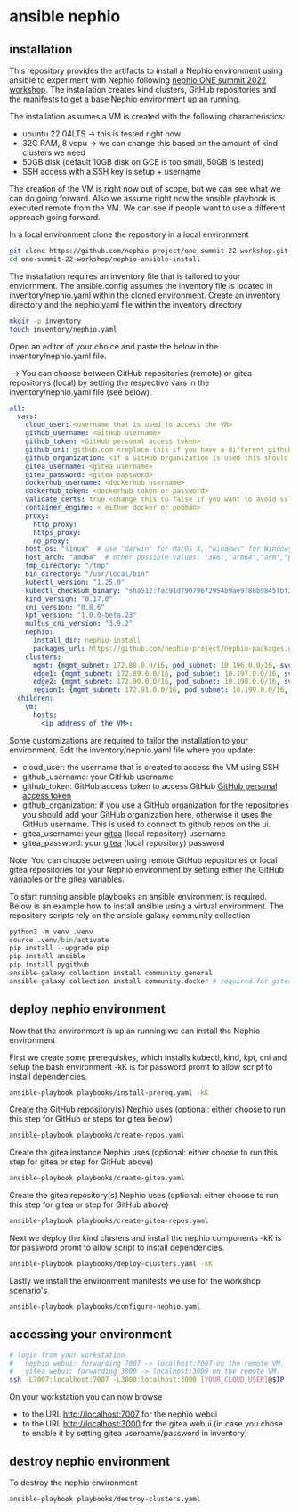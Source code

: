# ansible nephio

## installation

This repository provides the artifacts to install a Nephio environment using ansible to experiment with Nephio following [nephio ONE summit 2022 workshop](https://github.com/nephio-project/one-summit-22-workshop). The installation creates kind clusters, GitHub repositories and the manifests to get a base Nephio environment up an running.

The installation assumes a VM is created with the following characteristics:

- ubuntu 22.04LTS -> this is tested right now
- 32G RAM, 8 vcpu -> we can change this based on the amount of kind clusters we need
- 50GB disk (default 10GB disk on GCE is too small, 50GB is tested)
- SSH access with a SSH key is setup + username

The creation of the VM is right now out of scope, but we can see what we can do going forward.
Also we assume right now the ansible playbook is executed remote from the VM. We can see if people want to use a different approach going forward.

In a local environment clone the repository in a local environment

```bash
git clone https://github.com/nephio-project/one-summit-22-workshop.git
cd one-summit-22-workshop/nephio-ansible-install
```

The installation requires an inventory file that is tailored to your enviornment. The ansible.config assumes the inventory file is located in inventory/nephio.yaml within the cloned environment. Create an inventory directory and the nephio.yaml file within the inventory directory

```bash
mkdir -p inventory
touch inventory/nephio.yaml
```

Open an editor of your choice and paste the below in the inventory/nephio.yaml file.

--> You can choose between GitHub repositories (remote) or gitea repositorys (local) by setting the respective vars in the inventory/nephio.yaml file (see below).

```yaml
all:
  vars:
    cloud_user: <username that is used to access the VM>
    github_username: <GitHub username>
    github_token: <GitHub personal access token>
    github_uri: github.com <replace this if you have a different github domain name in case of organization hosted github>
    github_organization: <if a GitHub organization is used this should be filled out with the GitHub organization, else provide your github username>
    gitea_username: <gitea username>
    gitea_password: <gitea password>
    dockerhub_username: <dockerhub username>
    dockerhub_token: <dockerhub token or password>
    validate_certs: true <change this to false if you want to avoid ssl/tls check>
    container_engine: < either docker or podman>
    proxy:
      http_proxy: 
      https_proxy:
      no_proxy:
    host_os: "linux"  # use "darwin" for MacOS X, "windows" for Windows
    host_arch: "amd64"  # other possible values: "386","arm64","arm","ppc64le","s390x"
    tmp_directory: "/tmp"
    bin_directory: "/usr/local/bin"
    kubectl_version: "1.25.0"
    kubectl_checksum_binary: "sha512:fac91d79079672954b9ae9f80b9845fbf373e1c4d3663a84cc1538f89bf70cb85faee1bcd01b6263449f4a2995e7117e1c85ed8e5f137732650e8635b4ecee09"
    kind_version: "0.17.0"
    cni_version: "0.8.6"
    kpt_version: "1.0.0-beta.23"
    multus_cni_version: "3.9.2"
    nephio:
      install_dir: nephio-install
      packages_url: https://github.com/nephio-project/nephio-packages.git
    clusters:
      mgmt: {mgmt_subnet: 172.88.0.0/16, pod_subnet: 10.196.0.0/16, svc_subnet: 10.96.0.0/16}
      edge1: {mgmt_subnet: 172.89.0.0/16, pod_subnet: 10.197.0.0/16, svc_subnet: 10.97.0.0/16}
      edge2: {mgmt_subnet: 172.90.0.0/16, pod_subnet: 10.198.0.0/16, svc_subnet: 10.98.0.0/16}
      region1: {mgmt_subnet: 172.91.0.0/16, pod_subnet: 10.199.0.0/16, svc_subnet: 10.99.0.0/16}
  children:
    vm:
      hosts:
        <ip address of the VM>:
```

Some customizations are required to tailor the installation to your environment. Edit the inventory/nephio.yaml file where you update:

- cloud_user: the username that is created to access the VM using SSH
- github_username: your GitHub username
- github_token: GitHub access token to access GitHub [GitHub personal access token](https://docs.github.com/en/enterprise-server@3.4/authentication/keeping-your-account-and-data-secure/creating-a-personal-access-token)
- github_organization: if you use a GitHub organization for the repositories you should add your GitHub organization here, otherwise it uses the GitHub username. This is used to connect to github repos on the ui.
- gitea_username: your [gitea](https://gitea.io) (local repository) username
- gitea_password: your [gitea](https://gitea.io) (local repository) password

Note: You can choose between using remote GitHub repositories or local gitea repositories for your Nephio environment by setting either the GitHub variables or the gitea variables.

To start running ansible playbooks an ansible environment is required. Below is an example how to install ansible using a virtual environment. The repository scripts rely on the ansible galaxy community collection

```python
python3 -m venv .venv
source .venv/bin/activate
pip install --upgrade pip
pip install ansible
pip install pygithub
ansible-galaxy collection install community.general
ansible-galaxy collection install community.docker # required for gitea
```

## deploy nephio environment

Now that the environment is up an running we can install the Nephio environment

First we create some prerequisites, which installs kubectl, kind, kpt, cni and setup the bash environment
-kK is for password promt to allow script to install dependencies.

```bash
ansible-playbook playbooks/install-prereq.yaml -kK
```

Create the GitHub repository(s) Nephio uses (optional: either choose to run this step for GitHub or steps for gitea below)

```bash
ansible-playbook playbooks/create-repos.yaml
```

Create the gitea instance Nephio uses (optional: either choose to run this step for gitea or step for GitHub above)

```bash
ansible-playbook playbooks/create-gitea.yaml
```

Create the gitea repository(s) Nephio uses (optional: either choose to run this step for gitea or step for GitHub above)

```bash
ansible-playbook playbooks/create-gitea-repos.yaml
```

Next we deploy the kind clusters and install the nephio components
-kK is for password promt to allow script to install dependencies.

```bash
ansible-playbook playbooks/deploy-clusters.yaml -kK
```

Lastly we install the environment manifests we use for the workshop scenario's

```bash
ansible-playbook playbooks/configure-nephio.yaml
```

## accessing your environment

```bash
# login from your workstation
#   nephio webui: forwarding 7007 -> localhost:7007 on the remote VM.
#   gitea webui: forwarding 3000 -> localhost:3000 on the remote VM.
ssh -L7007:localhost:7007 -L3000:localhost:3000 [YOUR_CLOUD_USER]@$IP
```

On your workstation you can now browse
* to the URL [http://localhost:7007](http://localhost:7007) for the nephio webui
* to the URL [http://localhost:3000](http://localhost:3000) for the gitea webui (in case you chose to enable it by setting gitea username/password in inventory)

## destroy nephio environment

To destroy the nephio environment

```bash
ansible-playbook playbooks/destroy-clusters.yaml
```
